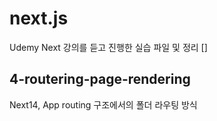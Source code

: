 # next.js

Udemy Next 강의를 듣고 진행한 실습 파일 및 정리
[]
## 4-routering-page-rendering

Next14, App routing 구조에서의 폴더 라우팅 방식 
